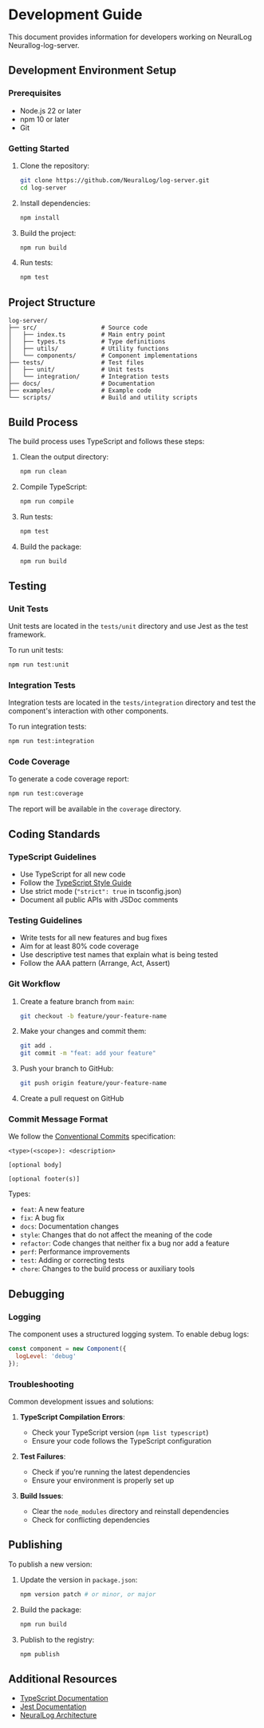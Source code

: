 # Development Guide

This document provides information for developers working on NeuralLog Neurallog-log-server.

## Development Environment Setup

### Prerequisites

- Node.js 22 or later
- npm 10 or later
- Git

### Getting Started

1. Clone the repository:
   ```bash
   git clone https://github.com/NeuralLog/log-server.git
   cd log-server
   ```

2. Install dependencies:
   ```bash
   npm install
   ```

3. Build the project:
   ```bash
   npm run build
   ```

4. Run tests:
   ```bash
   npm test
   ```

## Project Structure

```
log-server/
├── src/                  # Source code
│   ├── index.ts          # Main entry point
│   ├── types.ts          # Type definitions
│   ├── utils/            # Utility functions
│   └── components/       # Component implementations
├── tests/                # Test files
│   ├── unit/             # Unit tests
│   └── integration/      # Integration tests
├── docs/                 # Documentation
├── examples/             # Example code
└── scripts/              # Build and utility scripts
```

## Build Process

The build process uses TypeScript and follows these steps:

1. Clean the output directory:
   ```bash
   npm run clean
   ```

2. Compile TypeScript:
   ```bash
   npm run compile
   ```

3. Run tests:
   ```bash
   npm test
   ```

4. Build the package:
   ```bash
   npm run build
   ```

## Testing

### Unit Tests

Unit tests are located in the `tests/unit` directory and use Jest as the test framework.

To run unit tests:

```bash
npm run test:unit
```

### Integration Tests

Integration tests are located in the `tests/integration` directory and test the component's interaction with other components.

To run integration tests:

```bash
npm run test:integration
```

### Code Coverage

To generate a code coverage report:

```bash
npm run test:coverage
```

The report will be available in the `coverage` directory.

## Coding Standards

### TypeScript Guidelines

- Use TypeScript for all new code
- Follow the [TypeScript Style Guide](https://github.com/basarat/typescript-book/blob/master/docs/styleguide/styleguide.md)
- Use strict mode (`"strict": true` in tsconfig.json)
- Document all public APIs with JSDoc comments

### Testing Guidelines

- Write tests for all new features and bug fixes
- Aim for at least 80% code coverage
- Use descriptive test names that explain what is being tested
- Follow the AAA pattern (Arrange, Act, Assert)

### Git Workflow

1. Create a feature branch from `main`:
   ```bash
   git checkout -b feature/your-feature-name
   ```

2. Make your changes and commit them:
   ```bash
   git add .
   git commit -m "feat: add your feature"
   ```

3. Push your branch to GitHub:
   ```bash
   git push origin feature/your-feature-name
   ```

4. Create a pull request on GitHub

### Commit Message Format

We follow the [Conventional Commits](https://www.conventionalcommits.org/) specification:

```
<type>(<scope>): <description>

[optional body]

[optional footer(s)]
```

Types:
- `feat`: A new feature
- `fix`: A bug fix
- `docs`: Documentation changes
- `style`: Changes that do not affect the meaning of the code
- `refactor`: Code changes that neither fix a bug nor add a feature
- `perf`: Performance improvements
- `test`: Adding or correcting tests
- `chore`: Changes to the build process or auxiliary tools

## Debugging

### Logging

The component uses a structured logging system. To enable debug logs:

```javascript
const component = new Component({
  logLevel: 'debug'
});
```

### Troubleshooting

Common development issues and solutions:

1. **TypeScript Compilation Errors**:
   - Check your TypeScript version (`npm list typescript`)
   - Ensure your code follows the TypeScript configuration

2. **Test Failures**:
   - Check if you're running the latest dependencies
   - Ensure your environment is properly set up

3. **Build Issues**:
   - Clear the `node_modules` directory and reinstall dependencies
   - Check for conflicting dependencies

## Publishing

To publish a new version:

1. Update the version in `package.json`:
   ```bash
   npm version patch # or minor, or major
   ```

2. Build the package:
   ```bash
   npm run build
   ```

3. Publish to the registry:
   ```bash
   npm publish
   ```

## Additional Resources

- [TypeScript Documentation](https://www.typescriptlang.org/docs/)
- [Jest Documentation](https://jestjs.io/docs/getting-started)
- [NeuralLog Architecture](https://neurallog.github.io/docs/architecture/overview)

